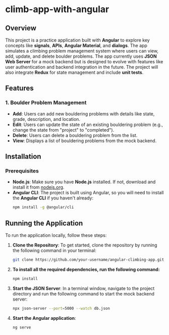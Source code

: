 # climb-app-with-angular

## Overview

This project is a practice application built with **Angular** to explore key concepts like **signals**, **APIs**, **Angular Material**, and **dialogs**. The app simulates a climbing problem management system where users can view, add, update, and delete boulder problems. The app currently uses **JSON Web Server** for a mock backend but is designed to evolve with features like user authentication and backend integration in the future. The project will also integrate **Redux** for state management and include **unit tests**.

## Features

### 1. **Boulder Problem Management**

- **Add**: Users can add new bouldering problems with details like state, grade, description, and location.
- **Edit**: Users can update the state of an existing bouldering problem (e.g., change the state from "project" to "completed").
- **Delete**: Users can delete a bouldering problem from the list.
- **View**: Displays a list of bouldering problems from the mock backend.

## Installation

### Prerequisites

- **Node.js**: Make sure you have **Node.js** installed. If not, download and install it from [nodejs.org](https://nodejs.org/).
- **Angular CLI**: The project is built using Angular, so you will need to install the **Angular CLI** if you haven't already:
  ```bash
  npm install -g @angular/cli
  ```

## Running the Application

To run the application locally, follow these steps:

1. **Clone the Repository**:
   To get started, clone the repository by running the following command in your terminal:

   ```bash
   git clone https://github.com/your-username/angular-climbing-app.git
   ```

2. **To install all the required dependencies, run the following command:**

   ```bash
   npm install

   ```

3. **Start the JSON Server**:
   In a terminal window, navigate to the project directory and run the following command to start the mock backend server:

   ```bash
   npx json-server --port=5000 --watch db.json

   ```

4. **Start the Angular application**:
   ```bash
   ng serve
   ```
